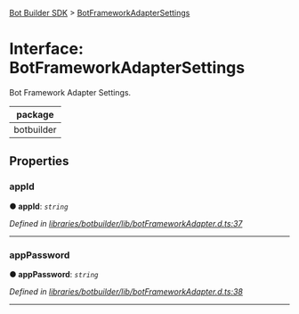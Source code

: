 [Bot Builder SDK](../README.md) > [BotFrameworkAdapterSettings](../interfaces/botbuilder.botframeworkadaptersettings.md)



# Interface: BotFrameworkAdapterSettings


Bot Framework Adapter Settings.

<table>

<thead>

<tr>

<th>package</th>

</tr>

</thead>

<tbody>

<tr>

<td>botbuilder</td>

</tr>

</tbody>

</table>


## Properties
<a id="appid"></a>

###  appId

**●  appId**:  *`string`* 

*Defined in [libraries/botbuilder/lib/botFrameworkAdapter.d.ts:37](https://github.com/Microsoft/botbuilder-js/blob/c9501a0/libraries/botbuilder/lib/botFrameworkAdapter.d.ts#L37)*





___

<a id="apppassword"></a>

###  appPassword

**●  appPassword**:  *`string`* 

*Defined in [libraries/botbuilder/lib/botFrameworkAdapter.d.ts:38](https://github.com/Microsoft/botbuilder-js/blob/c9501a0/libraries/botbuilder/lib/botFrameworkAdapter.d.ts#L38)*





___


